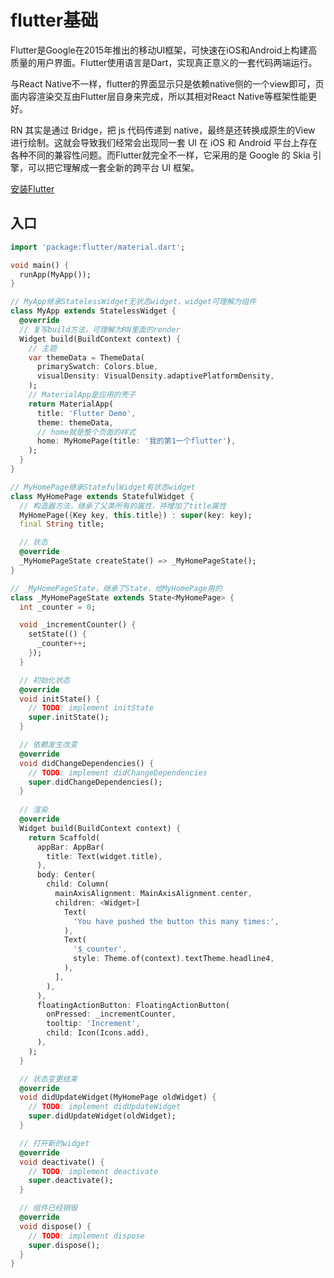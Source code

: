 # flutter基础
Flutter是Google在2015年推出的移动UI框架，可快速在iOS和Android上构建高质量的用户界⾯。Flutter使用语言是Dart，实现真正意义的⼀套代码两端运⾏。

与React Native不⼀样，flutter的界面显示只是依赖native侧的⼀个view即可，页面内容渲染交互由Flutter层自身来完成，所以其相对React Native等框架性能更好。

RN 其实是通过 Bridge，把 js 代码传递到 native，最终是还转换成原生的View 进行绘制。这就会导致我们经常会出现同⼀套 UI 在 iOS 和 Android 平台上存在各种不同的兼容性问题。而Flutter就完全不⼀样，它采用的是 Google 的 Skia 引擎，可以把它理解成⼀套全新的跨平台 UI 框架。

[安装Flutter](https://flutterchina.club/setup-windows/)

## 入口
```dart
import 'package:flutter/material.dart';

void main() {
  runApp(MyApp());
}

// MyApp继承StatelessWidget无状态widget，widget可理解为组件
class MyApp extends StatelessWidget {
  @override
  // 复写build方法，可理解为RN里面的render
  Widget build(BuildContext context) {
    // 主题
    var themeData = ThemeData(
      primarySwatch: Colors.blue,
      visualDensity: VisualDensity.adaptivePlatformDensity,
    );
    // MaterialApp是应用的壳子
    return MaterialApp(
      title: 'Flutter Demo',
      theme: themeData,
      // home就是整个页面的样式
      home: MyHomePage(title: '我的第1一个flutter'),
    );
  }
}

// MyHomePage继承StatefulWidget有状态widget
class MyHomePage extends StatefulWidget {
  // 构造器方法，继承了父类所有的属性，并增加了title属性
  MyHomePage({Key key, this.title}) : super(key: key);
  final String title;

  // 状态
  @override
  _MyHomePageState createState() => _MyHomePageState();
}

// _MyHomePageState，继承了State，给MyHomePage用的
class _MyHomePageState extends State<MyHomePage> {
  int _counter = 0;

  void _incrementCounter() {
    setState(() {
      _counter++;
    });
  }

  // 初始化状态
  @override
  void initState() {
    // TODO: implement initState
    super.initState();
  }

  // 依赖发生改变
  @override
  void didChangeDependencies() {
    // TODO: implement didChangeDependencies
    super.didChangeDependencies();
  }
  
  // 渲染
  @override
  Widget build(BuildContext context) {
    return Scaffold(
      appBar: AppBar(
        title: Text(widget.title),
      ),
      body: Center(
        child: Column(
          mainAxisAlignment: MainAxisAlignment.center,
          children: <Widget>[
            Text(
              'You have pushed the button this many times:',
            ),
            Text(
              '$_counter',
              style: Theme.of(context).textTheme.headline4,
            ),
          ],
        ),
      ),
      floatingActionButton: FloatingActionButton(
        onPressed: _incrementCounter,
        tooltip: 'Increment',
        child: Icon(Icons.add),
      ),
    );
  }

  // 状态变更结束
  @override
  void didUpdateWidget(MyHomePage oldWidget) {
    // TODO: implement didUpdateWidget
    super.didUpdateWidget(oldWidget);
  }

  // 打开新的widget
  @override
  void deactivate() {
    // TODO: implement deactivate
    super.deactivate();
  }

  // 组件已经销毁
  @override
  void dispose() {
    // TODO: implement dispose
    super.dispose();
  }
}
```